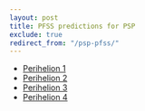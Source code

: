 ```yaml
---
layout: post
title: PFSS predictions for PSP
exclude: true
redirect_from: "/psp-pfss/"
---
```


- [Perihelion 1](/PSP/pfss/orbit1.html)
- [Perihelion 2](/PSP/pfss/orbit2.html)
- [Perihelion 3](/PSP/pfss/orbit3.html)
- [Perihelion 4](/PSP/pfss/orbit4.html)
